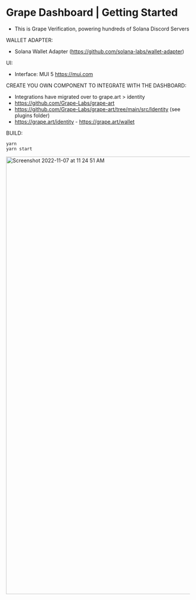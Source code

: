 # Grape Dashboard | Getting Started 

- This is Grape Verification, powering hundreds of Solana Discord Servers


WALLET ADAPTER:
- Solana Wallet Adapter (https://github.com/solana-labs/wallet-adapter)

UI:
- Interface: MUI 5 https://mui.com

CREATE YOU OWN COMPONENT TO INTEGRATE WITH THE DASHBOARD:
- Integrations have migrated over to grape.art > identity
- https://github.com/Grape-Labs/grape-art
- https://github.com/Grape-Labs/grape-art/tree/main/src/Identity (see plugins folder)
- https://grape.art/identity - https://grape.art/wallet

BUILD:
```
yarn
yarn start
```

<img width="1196" alt="Screenshot 2022-11-07 at 11 24 51 AM" src="https://user-images.githubusercontent.com/13381905/200274413-31d7e28e-0c82-4e10-8fff-4b53e4425c35.png">
